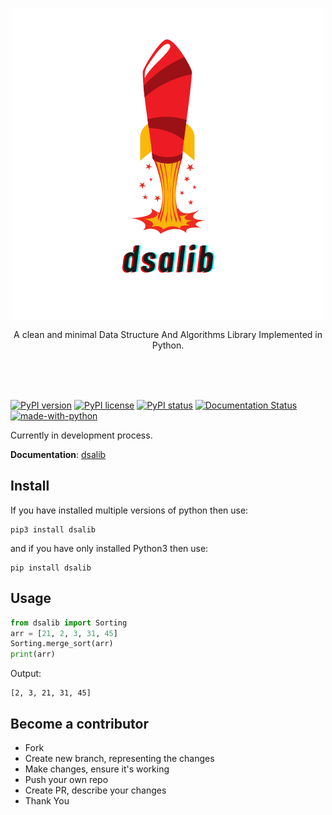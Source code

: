 <p align="center">
    <img src="/docs/_static/logo.png" align="center">
    <p align="center">A clean and minimal Data Structure And Algorithms Library Implemented in Python.</p>
    <br><br><br>
</p>

[![PyPI version](https://badge.fury.io/py/dsalib.svg)](https://pypi.org/project/dsalib)
[![PyPI license](https://img.shields.io/pypi/l/ansicolortags.svg)](https://pypi.org/project/dsalib)
[![PyPI status](https://img.shields.io/pypi/status/ansicolortags.svg)](https://pypi.org/project/dsalib)
[![Documentation Status](https://readthedocs.org/projects/dsalib/badge/?version=latest)](https://dsalib.readthedocs.io/en/latest/)
[![made-with-python](https://img.shields.io/badge/Made%20with-Python-1f425f.svg)](https://www.python.org/)

Currently in development process.

**Documentation**: [dsalib](https://dsalib.readthedocs.io)

## Install

If you have installed multiple versions of python then use:

```shell
pip3 install dsalib
```

and if you have only installed Python3 then use:

```shell
pip install dsalib
```

## Usage

```python
from dsalib import Sorting
arr = [21, 2, 3, 31, 45]
Sorting.merge_sort(arr)
print(arr)
```

Output:

```shell
[2, 3, 21, 31, 45]
```

## Become a contributor

- Fork
- Create new branch, representing the changes
- Make changes, ensure it's working
- Push your own repo
- Create PR, describe your changes
- Thank You

